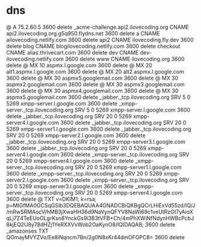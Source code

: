 # dns

@ A
75.2.60.5
3600 delete
\_acme-challenge.api2.ilovecoding.org CNAME
api2.ilovecoding.org.g5q950.flydns.net
3600 delete
a CNAME
ailovecoding.netlify.com
3600 delete
api2 CNAME
ilovecoding.fly.dev
3600 delete
blog CNAME
blogilovecoding.netlify.com
3600 delete
checkout CNAME
alias.thrivecart.com
3600 delete
dev CNAME
dev-ilovecoding.netlify.com
3600 delete
www CNAME
ilovecoding.org
3600 delete
@ MX 10
aspmx.l.google.com
3600 delete
@ MX 20
alt1.aspmx.l.google.com
3600 delete
@ MX 20
alt2.aspmx.l.google.com
3600 delete
@ MX 30
aspmx5.googlemail.com
3600 delete
@ MX 30
aspmx2.googlemail.com
3600 delete
@ MX 30
aspmx3.googlemail.com
3600 delete
@ MX 30
aspmx4.googlemail.com
3600 delete
@ MX 30
aspmx5.googlemail.com
3600 delete
\_jabber.\_tcp.ilovecoding.org SRV 5
0 5269 xmpp-server.l.google.com
3600 delete
\_xmpp-server.\_tcp.ilovecoding.org SRV 5
0 5269 xmpp-server.l.google.com
3600 delete
\_jabber.\_tcp.ilovecoding.org SRV 20
0 5269 xmpp-server4.l.google.com
3600 delete
\_jabber.\_tcp.ilovecoding.org SRV 20
0 5269 xmpp-server1.l.google.com
3600 delete
\_jabber.\_tcp.ilovecoding.org SRV 20
0 5269 xmpp-server2.l.google.com
3600 delete
\_jabber.\_tcp.ilovecoding.org SRV 20
0 5269 xmpp-server3.l.google.com
3600 delete
\_jabber.\_tcp.ilovecoding.org SRV 20
0 5269 xmpp-server4.l.google.com
3600 delete
\_xmpp-server.\_tcp.ilovecoding.org SRV 20
0 5269 xmpp-server4.l.google.com
3600 delete
\_xmpp-server.\_tcp.ilovecoding.org SRV 20
0 5269 xmpp-server1.l.google.com
3600 delete
\_xmpp-server.\_tcp.ilovecoding.org SRV 20
0 5269 xmpp-server2.l.google.com
3600 delete
\_xmpp-server.\_tcp.ilovecoding.org SRV 20
0 5269 xmpp-server3.l.google.com
3600 delete
\_xmpp-server.\_tcp.ilovecoding.org SRV 20
0 5269 xmpp-server4.l.google.com
3600 delete
@ TXT
v=DKIM1; k=rsa; p=MIGfMA0GCSqGSIb3DQEBAQUAA4GNADCBiQKBgQCrLHiExVd55zd/IQ/J/mRwSRMAocV/hMB3jXwaHH36d9NaVynQFYV8NaWi69c1veUtRzGt7yAioXqLj7Z4TeEUoOLgrKsn8YnckGs9i3B3tVFB+Ch/4mPhXWiNfNdynHWBcPcbJ8kjEQ2U8y78dHZj1YeRXXVvWob2OaKynO8/lQIDAQAB;
3600 delete
\_amazonses TXT
QGmayMVYZVo/Ee8iNqncm7Bn/2g0N8xKr44dmOFGPC8=
3600 delete
